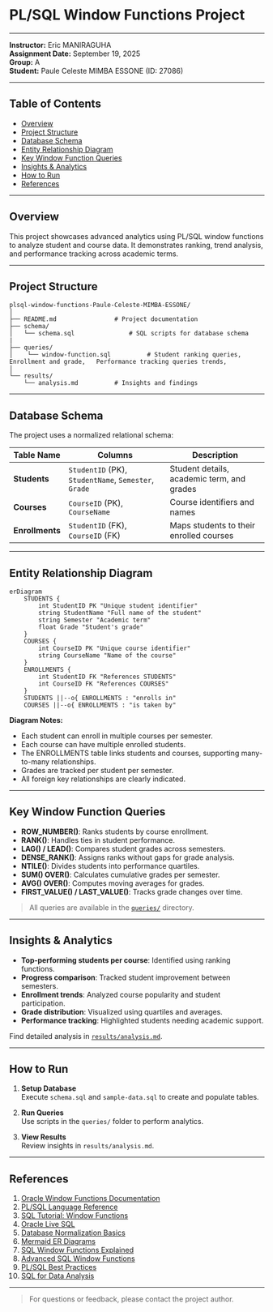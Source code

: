 # PL/SQL Window Functions Project

---

**Instructor:** Eric MANIRAGUHA  
**Assignment Date:** September 19, 2025  
**Group:** A  
**Student:** Paule Celeste MIMBA ESSONE (ID: 27086)

---

## Table of Contents

- [Overview](#overview)
- [Project Structure](#project-structure)
- [Database Schema](#database-schema)
- [Entity Relationship Diagram](#entity-relationship-diagram)
- [Key Window Function Queries](#key-window-function-queries)
- [Insights & Analytics](#insights--analytics)
- [How to Run](#how-to-run)
- [References](#references)

---

## Overview

This project showcases advanced analytics using PL/SQL window functions to analyze student and course data. It demonstrates ranking, trend analysis, and performance tracking across academic terms.

---

## Project Structure

```
plsql-window-functions-Paule-Celeste-MIMBA-ESSONE/
│
├── README.md                # Project documentation
├── schema/
│   └── schema.sql               # SQL scripts for database schema 
|
├── queries/
│    └── window-function.sql          # Student ranking queries, Enrollment and grade,   Performance tracking queries trends, 
│  
└── results/
    └── analysis.md          # Insights and findings
```

---

## Database Schema

The project uses a normalized relational schema:

| Table Name     | Columns                                         | Description                                   |
|----------------|-------------------------------------------------|-----------------------------------------------|
| **Students**   | `StudentID` (PK), `StudentName`, `Semester`, `Grade` | Student details, academic term, and grades    |
| **Courses**    | `CourseID` (PK), `CourseName`                   | Course identifiers and names                   |
| **Enrollments**| `StudentID` (FK), `CourseID` (FK)               | Maps students to their enrolled courses        |

---

## Entity Relationship Diagram

```mermaid
erDiagram
    STUDENTS {
        int StudentID PK "Unique student identifier"
        string StudentName "Full name of the student"
        string Semester "Academic term"
        float Grade "Student's grade"
    }
    COURSES {
        int CourseID PK "Unique course identifier"
        string CourseName "Name of the course"
    }
    ENROLLMENTS {
        int StudentID FK "References STUDENTS"
        int CourseID FK "References COURSES"
    }
    STUDENTS ||--o{ ENROLLMENTS : "enrolls in"
    COURSES ||--o{ ENROLLMENTS : "is taken by"
```

**Diagram Notes:**
- Each student can enroll in multiple courses per semester.
- Each course can have multiple enrolled students.
- The ENROLLMENTS table links students and courses, supporting many-to-many relationships.
- Grades are tracked per student per semester.
- All foreign key relationships are clearly indicated.

---

## Key Window Function Queries

- **ROW_NUMBER()**: Ranks students by course enrollment.
- **RANK()**: Handles ties in student performance.
- **LAG() / LEAD()**: Compares student grades across semesters.
- **DENSE_RANK()**: Assigns ranks without gaps for grade analysis.
- **NTILE()**: Divides students into performance quartiles.
- **SUM() OVER()**: Calculates cumulative grades per semester.
- **AVG() OVER()**: Computes moving averages for grades.
- **FIRST_VALUE() / LAST_VALUE()**: Tracks grade changes over time.

> All queries are available in the [`queries/`](./queries/) directory.

---

## Insights & Analytics

- **Top-performing students per course**: Identified using ranking functions.
- **Progress comparison**: Tracked student improvement between semesters.
- **Enrollment trends**: Analyzed course popularity and student participation.
- **Grade distribution**: Visualized using quartiles and averages.
- **Performance tracking**: Highlighted students needing academic support.

Find detailed analysis in [`results/analysis.md`](./results/analysis.md).

---

## How to Run

1. **Setup Database**  
   Execute `schema.sql` and `sample-data.sql` to create and populate tables.

2. **Run Queries**  
   Use scripts in the `queries/` folder to perform analytics.

3. **View Results**  
   Review insights in `results/analysis.md`.

---

## References

1. [Oracle Window Functions Documentation](https://docs.oracle.com/en/database/oracle/oracle-database/19/sqlrf/Window-Functions.html)
2. [PL/SQL Language Reference](https://docs.oracle.com/en/database/oracle/oracle-database/19/plsql/index.html)
3. [SQL Tutorial: Window Functions](https://www.sqltutorial.org/sql-window-functions/)
4. [Oracle Live SQL](https://livesql.oracle.com/)
5. [Database Normalization Basics](https://www.geeksforgeeks.org/database-normalization/)
6. [Mermaid ER Diagrams](https://mermaid-js.github.io/mermaid/#/entityRelationshipDiagram)
7. [SQL Window Functions Explained](https://mode.com/sql-tutorial/sql-window-functions/)
8. [Advanced SQL Window Functions](https://www.postgresqltutorial.com/postgresql-window-function/)
9. [PL/SQL Best Practices](https://www.oracle.com/database/technologies/appdev/plsql.html)
10. [SQL for Data Analysis](https://www.datacamp.com/tutorial/sql-data-analysis)

---

> For questions or feedback, please contact the project author.

